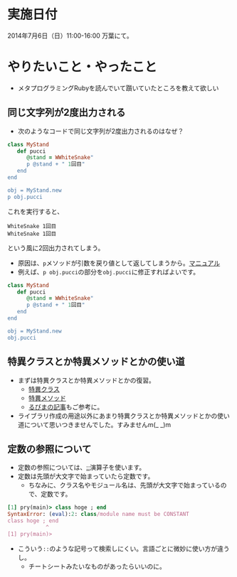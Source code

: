# 実施日付

2014年7月6日（日）11:00-16:00 万葉にて。

# やりたいこと・やったこと

* メタプログラミングRubyを読んでいて躓いていたところを教えて欲しい

## 同じ文字列が2度出力される

* 次のようなコードで同じ文字列が2度出力されるのはなぜ？

```ruby
class MyStand
   def pucci
      @stand = WWhiteSnake"
      p @stand + " 1回目"
   end
end

obj = MyStand.new
p obj.pucci
```

これを実行すると、

```
WhiteSnake 1回目
WhiteSnake 1回目
```

という風に2回出力されてしまう。

* 原因は、`p`メソッドが引数を戻り値として返してしまうから。[マニュアル](http://docs.ruby-lang.org/ja/2.1.0/method/Kernel/m/p.html)
* 例えば、`p obj.pucci`の部分を`obj.pucci`に修正すればよいです。

```ruby
class MyStand
   def pucci
      @stand = WWhiteSnake"
      p @stand + " 1回目"
   end
end

obj = MyStand.new
obj.pucci
```

## 特異クラスとか特異メソッドとかの使い道

* まずは特異クラスとか特異メソッドとかの復習。
  * [特異クラス](http://docs.ruby-lang.org/ja/2.1.0/doc/spec=2fdef.html#singleton_class)
  * [特異メソッド](http://docs.ruby-lang.org/ja/2.1.0/doc/spec=2fdef.html#singleton_method)
  * [るびまの記事](http://magazine.rubyist.net/?0046-SingletonClassForBeginners)もご参考に。
* ライブラリ作成の用途以外にあまり特異クラスとか特異メソッドとかの使い道について思いつきませんでした。すみませんm(_ _)m

## 定数の参照について

* 定数の参照については、[::](http://docs.ruby-lang.org/ja/2.1.0/doc/spec=2fvariables.html#const)演算子を使います。
* 定数は先頭が大文字で始まっていたら定数です。
  * ちなみに、クラス名やモジュール名は、先頭が大文字で始まっているので、定数です。

```ruby
[1] pry(main)> class hoge ; end
SyntaxError: (eval):2: class/module name must be CONSTANT
class hoge ; end
            ^
[1] pry(main)>
```

* こういう`::`のような記号って検索しにくい。言語ごとに微妙に使い方が違うし。
  * チートシートみたいなものがあったらいいのに。

